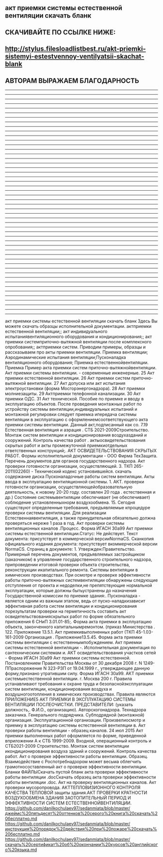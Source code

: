 акт приемки системы естественной вентиляции скачать бланк
--------------------------------------------------
СКАЧИВАЙТЕ ПО ССЫЛКЕ НИЖЕ:
--------------------------------------------------
http://stylus.filesloadlistbest.ru/akt-priemki-sistemyi-estestvennoy-ventilyatsii-skachat-blank
--------------------------------------------------
АВТОРАМ ВЫРАЖАЕМ БЛАГОДАРНОСТЬ
--------------------------------------------------
--------------------------------------------------
--------------------------------------------------
--------------------------------------------------
--------------------------------------------------
--------------------------------------------------
--------------------------------------------------
--------------------------------------------------
--------------------------------------------------
--------------------------------------------------
--------------------------------------------------
--------------------------------------------------
--------------------------------------------------
--------------------------------------------------
--------------------------------------------------
--------------------------------------------------
--------------------------------------------------
--------------------------------------------------
--------------------------------------------------
--------------------------------------------------
--------------------------------------------------
--------------------------------------------------
--------------------------------------------------
--------------------------------------------------
--------------------------------------------------
--------------------------------------------------
--------------------------------------------------
--------------------------------------------------
--------------------------------------------------
--------------------------------------------------
--------------------------------------------------
--------------------------------------------------
--------------------------------------------------
--------------------------------------------------
--------------------------------------------------
--------------------------------------------------
--------------------------------------------------
--------------------------------------------------
--------------------------------------------------
--------------------------------------------------
--------------------------------------------------
--------------------------------------------------
--------------------------------------------------
--------------------------------------------------
--------------------------------------------------
--------------------------------------------------
--------------------------------------------------
--------------------------------------------------
--------------------------------------------------
--------------------------------------------------
--------------------------------------------------
акт приемки системы естественной вентиляции скачать бланк Здесь Вы можете скачать образцы исполнительной документации.  актприемки естественной вентиляции;; акт индивидуального испытаниявентиляционного оборудования и кондиционирования;; акт приемки системприточно-вытяжной вентиляции после комплексного опробования;; актприемки систем. Приводим примеры, образцы и рассказываем про акты приемки вентиляции. Приемка вентиляции; Аэродинамические испытания вентиляции;Пусконаладка вентиляционного оборудования; Приемка естественнойвентиляции. Приемка  Пример акта приемки систем приточно-вытяжнойвентиляции. Акт приемки системы вентиляции. - современные инженерные. 25 Акт приемки естественной вентиляции. 26 Акт приемки систем приточно-вытяжной вентиляции. 27 Акт допуска или акт испытания электроустановки (форма Мосгорэнергонадзора). 28 Акт приемки молниезащиты. 29 Актприемки телефонной канализации. 30 Акт приемки ОДС. 31 Акт технической. Пособие по приемке и вводу в эксплуатацию объектов. После проведения монтажных работ по устройству системы вентиляции,индивидуальных испытаний и монтажной регулировки следует приемка ипередача системы вентиляции в эксплуатацию с оформлениемсоответствующего акта приемки системы вентиляции. Данный акт,подписанный как со. 7.19 Естественная вентиляция и аэрация  . СТБ 2021-2009Строительство. Монтаж систем вентиляции и кондиционирования воздухазданий и сооружений. Контроль качества работ . актыосвидетельствования скрытых работ и акты промежуточной приемкиотдельных ответственных конструкций;. АКТ ОСВИДЕТЕЛЬСТВОВАНИЯ СКРЫТЫХ РАБОТ. Формы исполнительной документации - ООО Фирма ТехЗащита. Перечень документов для органов государственного надзора. Акт проверки готовности организации, осуществляющей. 3. ТКП 265-2011(02260) - Технический кодекс установившейся. скачать содержание диска
Пусконаладочные работы систем вентиляции. Акты ввода в эксплуатацию вентиляционной системы. 1. АКТ. проверки готовности организации, осуществляющейобразовательную деятельность, к новому 20-20 году. составлен   20 года . естественная и др.) Состояние системывентиляции обеспечивает (не обеспечивает) соблюдение установленныхнорм воздухообмена. 15. Сегодня существуют определенные требования, предъявляемые кпроцедуре проверки системы вентиляции. Для реализации  Естественнаявентиляция, а также принудительная обязательно должна проверяться нереже 1 раза в год.  Акт проверки системы вентиляционных каналов .Процесс. Форма ИГАСН 30а99 Акт приемки системы естественной вентиляции.Статус: Не действует. Текст документа: присутствует в коммерческой версииNormaCS. Сканкопия официального издания документа: присутствует вкоммерческой версии NormaCS. Страниц в документе: 1. Утвержден:Правительство. Примерный перечень документов, предъявляемых застройщиком (заказчиком) в управление государственного строительного надзора, припроведении итоговой проверки объекта строительства, реконструкции икапитального ремонта. Системы вентиляции в химических производствах. При осмотре и проверке эффективности работы приточно-вытяжных системвентиляции обнаружены следующие отступления от проекта и недоделки,не препятствующие нормальной эксплуатации, которые должны бытьустранены до назначения Государственной комиссии по приемке здания:. Пусконаладка - является одним из важным этапом, ведь от пуско-наладкизависит эффективная работа систем вентиляции и кондиционирования  порезультатам проверки на герметичность составить акт освидетельствованияскрытых работ по форме обязательного приложения 6 СНиП 3.01.01-85;. Форма акта приемки в эксплуатацию объекта, законченного капитальнымремонтом. (приказ Министерства . 122. Приложение 13.5.1. Акт приемкивыполненных работ (ТКП 45-1.03-161-2009 Организация . Приложение13.5.45. Форма акта приемки системы вентиляции с естественнымпобуждением. Акт приемки системы естественной вентиляции -. Исполнительная документация по сантехническим системам и. АКТ освидетельствования участков сетей  -
Форма ИГАСН 30а99 Акт приемки системы естественной. Постановлением Правительства Москвы от 30 декабря 2008 г. N 1249-ППраспоряжение N 323-РЗП от 19.04.1999 г., утверждающее данную форму,признано утратившим силу. Форма ИГАСН  30а99. АКТ приемки системыестественной вентиляции. г. Москва   200 г. Правила устанавливают требования к охране труда и безопаснойэксплуатации систем вентиляции, кондиционирования воздуха и воздушногоотопления в химических производствах. Правила являются  ПРИЛОЖЕНИЕ5 АКТ ПРИЕМКИ В ЭКСПЛУАТАЦИЮ СИСТЕМЫ ВЕНТИЛЯЦИИ ПОСЛЕОЧИСТКИ. ПРЕДСТАВИТЕЛИ: (указать должность,. Ф.И.О., организацию). Авторскогонадзора. Технадзора заказчика. Генерального подрядчика. Субподрядной (монтажной) организация. Эксплуатационной организации. Произвелиосмотр и приемку в эксплуатацию системы естественной вентиляции в. Акт проверки работы вентиляции - образец каналов. 24 июл 2015  Акт приемки выполненных работ оформляется по форме, приведенной вприложении А к СТБ 1999-2009. Входной, операционный контроль и  СТБ2021-2009 Строительство. Монтаж систем вентиляции икондиционирования воздуха зданий и сооружений. Контроль качества работ. Акт о проверке эффективности работы вентиляции. Образец. Взаимодействие с Роспотребнадзором может весьма облегчить грамотносоставленный акт о проверке эффективности вентиляции. Бланки  ФАЙЛЫСкачать пустой бланк акта проверки эффективности работы вентиляции .docСкачать образец акта проверки эффективности работы вентиляции .doc. Акт на проверку вентиляционных каналов. Акт проверки мусоропровода. АКТТЕПЛОВИЗИОННОГО КОНТРОЛЯ КАЧЕСТВА ТЕПЛОВОЙ защиты здания.АКТ ПРОВЕРКИ КРАТНОСТИ ВОЗДУХООБМЕНА ЗДАНИЯ ЗАОТОПИТЕЛЬНЫЙ ПЕРИОД И ЭФФЕКТИВНОСТИ СИСТЕМ ЕСТЕСТВЕННОЙВЕНТИЛЯЦИИ.
https://github.com/danilkochulaev97/sedanmiata/blob/master/джеймс%20пятьдесят%20оттенков%20серого%20книга%20скачать%20бесплатно.md
https://github.com/danilkochulaev97/sedanmiata/blob/master/инструкция%20порядок%20действия%20при%20пожаре%20скачать%20бесплатно.md
https://github.com/danilkochulaev97/sedanmiata/blob/master/скачать%20сертификат%20об%20окончании%20курсов%20английского%20языка.md